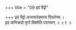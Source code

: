 +++
title = "09 इदं पैद्वो"

+++
इदं पैद्वो अजायतेदमस्य पिपर्तनम् ।  
इदं कनिक्रदो मृगो विषमेति पराभवन् ॥ ॥ ९ ॥